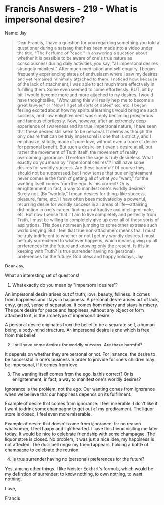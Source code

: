 # Francis Answers - 219 - What is impersonal desire?

Name: Jay


>Dear Francis, I have a question for you regarding something you told a questioner during a satsang that has been made into a video under the title, "The Perfume of Peace." In answering a question about whether it is possible to be aware of one's true nature as consciousness during daily activities, you say, "all impersonal desires strangely manifest." After much meditation and self enquiry, I began frequently experiencing states of enthusiasm where I saw my desires and yet remained minimally attached to them. I noticed how, because of the lack of attachment, I was able to act much more effectively in fulfilling them. Some even seemed to come effortlessly. BUT, bit by bit, I would become more and more attached to my desires. I would have thoughts like, "Wow, using this will really help me to become a great lawyer," or "Now I'll get all sorts of dates" etc, etc. I began feeling excited about how my spiritual learnings would bring me such success, and how enlightenment was simply becoming prosperous and famous effortlessly. Now, however, after an extremely deep experience of awareness and its true, impersonal nature, I have seen that these desires still seem to be personal. It seems as though the only desire that can be truly impersonal is one that is strictly, and I emphasize, strictly, made of pure love, without even a trace of desire for personal benefit. But such a desire isn't even a desire at all, but rather the movement of Truth itself, the movement of reality overcoming ignorance. Therefore the sage is truly desireless. What exactly do you mean by "impersonal desires"? I still have some desires for worldly success. Are these harmful? Of course they should not be suppressed, but I now sense that true enlightenment never comes in the form of getting all of what you "want," for the wanting itself comes from the ego. Is this correct? Or is enlightenment, in fact, a way to manifest one's worldly desires? Surely not. (By "worldly," I mean desires for things like success, pleasure, fame, etc.) I have often been motivated by a powerful, recurring desire for worldly success in all areas of life—attaining distinction in one's career, finding an attractive and intelligent mate, etc. But now I sense that if I am to live completely and perfectly from Truth, I must be willing to completely give up even all of these sorts of aspirations. This does not mean jumping to some other extreme such world denying. But I feel that true non-attachment means that I must be truly indifferent to whether or not I get my worldly desires. I must be truly surrendered to whatever happens, which means giving up all preferences for the future and knowing only the present. Is this in keeping with Truth? Is true surrender having no (personal) preferences for the future? God bless and happy holidays, Jay

Dear Jay,

What an interesting set of questions!

1. What exactly do you mean by "impersonal desires"?

An impersonal desire arises out of truth, love, beauty, fullness. It comes from happiness and stays in happiness. A personal desire arises out of lack, envy, greed, sense of separation. It comes from misery and stays in misery. The pure desire for peace and happiness, without any object or form attached to it, is the archetype of impersonal desire.

A personal desire originates from the belief to be a separate self, a human being, a body-mind structure. An impersonal desire is one which is free from this belief.

2. I still have some desires for worldly success. Are these harmful?

It depends on whether they are personal or not. For instance, the desire to be successful in one's business in order to provide for one's children may be impersonal, if it comes from love.

3. The wanting itself comes from the ego. Is this correct? Or is enlightenment, in fact, a way to manifest one's worldly desires?

Ignorance is the problem, not the ego. Our wanting comes from ignorance when we believe that our happiness depends on its fulfillment.

Example of desire that comes from ignorance: I feel miserable. I don't like it. I want to drink some champagne to get out of my predicament. The liquor store is closed, I feel even more miserable.

Example of desire that doesn't come from ignorance: for no reason whatsoever, I feel happy and lighthearted. I have this friend visiting me later today. It would be nice to celebrate friendship with some champagne. The liquor store is closed. No problem, it was just a nice idea, my happiness is not affected. The door bell rings: my friend appears, holding a bottle of champagne to celebrate the reunion.

4. Is true surrender having no (personal) preferences for the future?

Yes, among other things. I like Meister Eckhart's formula, which would be my definition of surrender: to know nothing, to own nothing, to want nothing.

Love,

Francis

